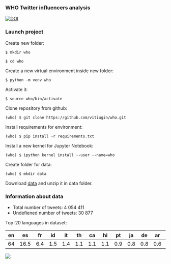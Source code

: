 ### WHO Twitter influencers analysis

[![DOI](https://zenodo.org/badge/DOI/10.5281/zenodo.3798212.svg)](https://doi.org/10.5281/zenodo.3798212)

### Launch project

Create new folder:

`$ mkdir who`

`$ cd who`

Create a new virtual environment inside new folder:

`$ python -m venv who`

Activate it:

`$ source who/bin/activate`

Clone repository from github:

`(who) $ git clone https://github.com/vitiugin/who.git`

Install requirements for environment:

`(who) $ pip install -r requirements.txt`

Install a new kernel for Jupyter Notebook:

`(who) $ ipython kernel install --user --name=who`

Create folder for data:

`(who) $ mkdir data`

Download [data](https://doi.org/10.5281/zenodo.3798212 "data") and unzip it in data folder.

###  Information about data

- Total number of tweets: 4 054 411
- Undefiened number of tweets: 30 877

Top-20 languages in dataset:

| en | es | fr  | id  |  it  | th   | ca   | hi   |  pt  | ja   | de   | ar   | ta   | tr   | nl   | pl   | tl   |  ur  | sw   |  el  |
| :------------: | :------------: | :------------: | :------------: | :------------: | :------------: | :------------: | :------------: | :------------: | :------------: | :------------: | :------------: | :------------: | :------------: | :------------: | :------------: | :------------: | :------------: | :------------: | :------------: |
| 64| 16.5 |  6.4| 1.5  | 1.4 |  1.1 | 1.1  | 1.1  | 0.9  | 0.8  | 0.8  |  0.6 |  0.4 |  0.3 | 0.2  | 0.16  | 0.15  | 0.15  | 0.14  | 0.14  |

![](https://github.com/vitiugin/who/blob/master/src/lang_dist.png)

